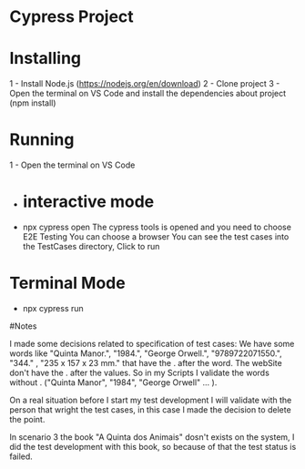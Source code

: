 # Cypress Project

# Installing

1 - Install Node.js (https://nodejs.org/en/download)
2 - Clone project
3 - Open the terminal on VS Code and install the dependencies about project (npm install)


# Running

1 - Open the terminal on VS Code 
- # interactive mode
- npx cypress open 
The cypress tools is opened and you need to choose E2E Testing
You can choose a browser
You can see the test cases into the TestCases directory, Click to run
    
# Terminal Mode
- npx cypress run



#Notes

I made some decisions related to specification of test cases:
We have some words like "Quinta Manor.",  "1984.", "George Orwell.",  "9789722071550.", "344." , "235 x 157 x 23 mm." that have the . after the word. The webSite don't have the . after the values. So in my Scripts I validate the words without . ("Quinta Manor",  "1984", "George Orwell" ... ).

On a real situation before I start my test development I will validate with the person that wright the test cases, in this case I made the decision to delete the point.

In scenario 3 the book "A Quinta dos Animais" dosn't exists on the system, I did the test development with this book, so because of that the test status is failed.  

